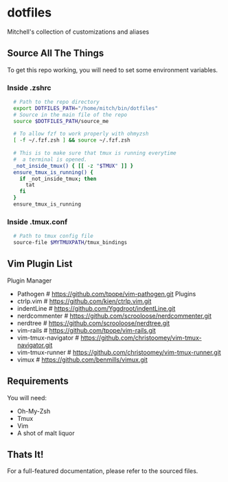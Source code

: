 # dotfiles
Mitchell's collection of customizations and aliases

## Source All The Things
To get this repo working, you will need to set some environment variables.

### Inside .zshrc
```sh
  # Path to the repo directory
  export DOTFILES_PATH="/home/mitch/bin/dotfiles"
  # Source in the main file of the repo
  source $DOTFILES_PATH/source_me
  
  # To allow fzf to work properly with ohmyzsh
  [ -f ~/.fzf.zsh ] && source ~/.fzf.zsh
  
  # This is to make sure that tmux is running everytime
  #  a terminal is opened.
  _not_inside_tmux() { [[ -z "$TMUX" ]] }
  ensure_tmux_is_running() {
    if _not_inside_tmux; then
      tat
    fi
  }
  ensure_tmux_is_running
```

### Inside .tmux.conf
```sh
  # Path to tmux config file
  source-file $MYTMUXPATH/tmux_bindings
```

## Vim Plugin List
 Plugin Manager
  - Pathogen            # https://github.com/tpope/vim-pathogen.git 
 Plugins
  - ctrlp.vim           # https://github.com/kien/ctrlp.vim.git
  - indentLine          # https://github.com/Yggdroot/indentLine.git
  - nerdcommenter       # https://github.com/scrooloose/nerdcommenter.git
  - nerdtree            # https://github.com/scrooloose/nerdtree.git
  - vim-rails           # https://github.com/tpope/vim-rails.git
  - vim-tmux-navigator  # https://github.com/christoomey/vim-tmux-navigator.git
  - vim-tmux-runner     # https://github.com/christoomey/vim-tmux-runner.git
  - vimux               # https://github.com/benmills/vimux.git

## Requirements
You will need:
 - Oh-My-Zsh
 - Tmux
 - Vim
 - A shot of malt liquor

## Thats It!
For a full-featured documentation, please refer to the sourced files.

